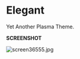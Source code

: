 # Elegant
Yet Another Plasma Theme.

<b>SCREENSHOT</b>

<img src="https://www.cjoint.com/doc/19_11/IKDjuWR710R_screen36555.jpg" alt="screen36555.jpg" border="0" />
